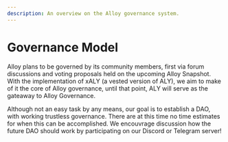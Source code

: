 ```yaml
---
description: An overview on the Alloy governance system.
---
```


# Governance Model

Alloy plans to be governed by its community members, first via forum discussions and voting proposals held on the upcoming Alloy Snapshot. With the implementation of xALY (a vested version of ALY), we aim to make of it the core of Alloy governance, until that point, ALY will serve as the gateaway to Alloy Governance.

Although not an easy task by any means, our goal is to establish a DAO, with working trustless governance. There are at this time no time estimates for when this can be accomplished. We encouvrage discussion how the future DAO should work by participating on our Discord or Telegram server!
